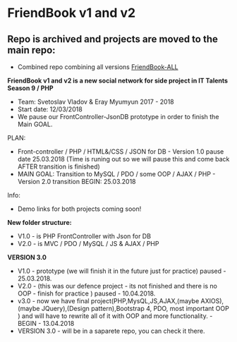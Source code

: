 # FriendBook v1 and v2

## Repo is archived and projects are moved to the main repo:
- Combined repo combining all versions [FriendBook-ALL](https://github.com/svetoslav-vladov/FriendBook-ALL)

**FriendBook v1 and v2 is a new social network for side project in IT Talents Season 9 / PHP**
- Team: Svetoslav Vladov & Eray Myumyun 2017 - 2018
- Start date: 12/03/2018
- We pause our FrontController-JsonDB prototype in order to finish the Main GOAL.

PLAN:
- Front-controller / PHP / HTML&/CSS / JSON for DB - Version 1.0 pause date 25.03.2018 (Time is runing out so we will pause this and come back AFTER transition is finished)
- MAIN GOAL: Transition to MySQL / PDO / some OOP / AJAX / PHP - Version 2.0 transition BEGIN: 25.03.2018

Info:
- Demo links for both projects coming soon!

**New folder structure:**
- V1.0 - is PHP FrontController with Json for DB
- V2.0 - is MVC / PDO / MySQL / JS & AJAX / PHP

**VERSION 3.0**
- V1.0 - prototype (we will finish it in the future just for practice) paused - 25.03.2018.
- V2.0 - (this was our defence project - its not finished and there is no OOP - finish for practice ) paused - 10.04.2018.
- v3.0 - now we have final project(PHP,MysQL,JS,AJAX,(maybe AXIOS),(maybe JQuery),(Design pattern),Bootstrap 4, PDO, most important OOP ) and will have to rewrite all of it with OOP and more functionality. - BEGIN - 13.04.2018
- VERSION 3.0 - will be in a saparete repo, you can check it there.